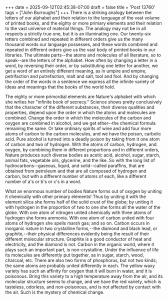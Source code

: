 +++
date = 2025-09-12T02:45:38-07:00
draft = false
title = 'Post 13760'
tags = ["John Burroughs"]
+++
There is a striking analogy between the letters of our alphabet and their relation to the language of the vast volume of printed books, and the eighty or more primary elements and their relation to the vast universe of material things. The analogy may not be in all respects a strictly true one, but it is an illuminating one. Our twenty-six letters combined and repeated in different orders give us the many thousand words our language possesses, and these words combined and repeated in different orders give us the vast body of printed books in our libraries. The ultimate parts--the atoms and molecules of all literature, so to speak--are the letters of the alphabet. How often by changing a letter in a word, by reversing their order, or by substituting one letter for another, we get a word of an entirely different meaning, as in umpire and empire, petrifaction and putrefaction, malt and salt, tool and fool. And by changing the order of the words in a sentence we express all the infinite variety of ideas and meanings that the books of the world hold.

The eighty or more primordial elements are Nature's alphabet with which she writes her "infinite book of secrecy." Science shows pretty conclusively that the character of the different substances, their diverse qualities and properties, depend upon the order in which the atoms and molecules are combined. Change the order in which the molecules of the carbon and oxygen are combined in alcohol, and we get ether--the chemical formula remaining the same. Or take ordinary spirits of wine and add four more atoms of carbon to the carbon molecules, and we have the poison, carbolic acid. Pure alcohol is turned into a deadly poison by taking from it one atom of carbon and two of hydrogen. With the atoms of carbon, hydrogen, and oxygen, by combining them in different proportions and in different orders, Nature produces such diverse bodies as acetic acid, alcohol, sugar, starch, animal fats, vegetable oils, glycerine, and the like. So with the long list of hydrocarbons--gaseous, liquid, and solid--called paraffins, that are obtained from petroleum and that are all composed of hydrogen and carbon, but with a different number of atoms of each, like a different number of a's or b's or c's in a word.

What an enormous number of bodies Nature forms out of oxygen by uniting it chemically with other primary elements! Thus by uniting it with the element silica she forms half of the solid crust of the globe; by uniting it with hydrogen in the proportion of two to one she forms all the water of the globe. With one atom of nitrogen united chemically with three atoms of hydrogen she forms ammonia. With one atom of carbon united with four atoms of hydrogen she spells marsh gas; and so on. Carbon occurs in inorganic nature in two crystalline forms,--the diamond and black lead, or graphite,--their physical differences evidently being the result of their different molecular structure. Graphite is a good conductor of heat and electricity, and the diamond is not. Carbon in the organic world, where it plays such an important part, is non-crystalline. Under the influence of life its molecules are differently put together, as in sugar, starch, wood, charcoal, etc. There are also two forms of phosphorus, but not two kinds; the same atoms are probably united differently in each. The yellow waxy variety has such an affinity for oxygen that it will burn in water, and it is poisonous. Bring this variety to a high temperature away from the air, and its molecular structure seems to change, and we have the red variety, which is tasteless, odorless, and non-poisonous, and is not affected by contact with the air. Such is the mystery of chemical change.

